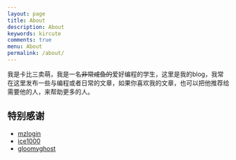 ```yaml
---
layout: page
title: About
description: About
keywords: kircute
comments: true
menu: About
permalink: /about/
---
```


我是卡比三卖萌，我是一名~~非常咸鱼的~~爱好编程的学生，这里是我的blog，我常在这里发布一些与编程或者日常的文章，如果你喜欢我的文章，也可以把他推荐给需要他的人，来帮助更多的人。

## 特别感谢

+ [mzlogin](https://mzlogin.github.io)
+ [ice1000](http://ice1000.org)
+ [gloomyghost](http://gloomyghost.com)
